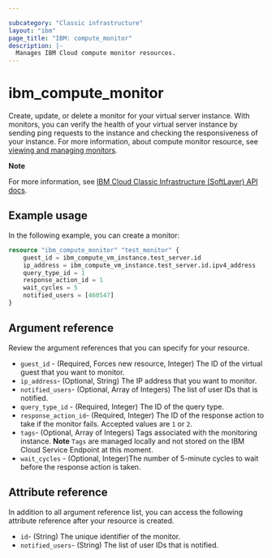 ```yaml
---

subcategory: "Classic infrastructure"
layout: "ibm"
page_title: "IBM: compute_monitor"
description: |-
  Manages IBM Cloud compute monitor resources.
---
```



# ibm_compute_monitor
Create, update, or delete a monitor for your virtual server instance. With monitors, you can verify the health of your virtual server instance by sending ping requests to the instance and checking the responsiveness of your instance. For more information, about compute monitor resource, see [viewing and managing monitors](https://cloud.ibm.com/docs/vpc?topic=vpc-managing-virtual-server-instances).

**Note**

For more information, see [IBM Cloud Classic Infrastructure (SoftLayer) API docs](http://sldn.softlayer.com/reference/datatypes/SoftLayer_Network_Monitor_Version1_Query_Host).

## Example usage

In the following example, you can create a monitor:

```terraform
resource "ibm_compute_monitor" "test_monitor" {
    guest_id = ibm_compute_vm_instance.test_server.id
    ip_address = ibm_compute_vm_instance.test_server.id.ipv4_address
    query_type_id = 1
    response_action_id = 1
    wait_cycles = 5
    notified_users = [460547]
}
```

## Argument reference
Review the argument references that you can specify for your resource. 

- `guest_id` - (Required, Forces new resource, Integer) The ID of the virtual guest that you want to monitor.
- `ip_address`- (Optional, String) The IP address that you want to monitor.
- `notified_users`- (Optional, Array of Integers) The list of user IDs that is notified.
- `query_type_id` - (Required, Integer) The ID of the query type.
- `response_action_id`- (Required, Integer) The ID of the response action to take if the monitor fails. Accepted values are `1` or `2`.
- `tags`- (Optional, Array of Integers) Tags associated with the monitoring instance. **Note** `Tags` are managed locally and not stored on the IBM Cloud Service Endpoint at this moment.
- `wait_cycles` - (Optional, Integer)The number of 5-minute cycles to wait before the response action is taken.

## Attribute reference
In addition to all argument reference list, you can access the following attribute reference after your resource is created.

- `id`- (String) The unique identifier of the monitor.
- `notified_users`- (String) The list of user IDs that is notified.
